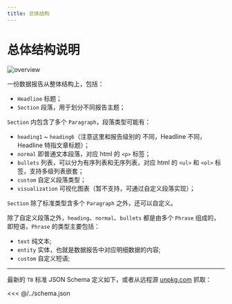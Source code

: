 ```yaml
---
title: 总体结构
---
```


# 总体结构说明

![overview](https://gw.alipayobjects.com/mdn/rms_e59602/afts/img/A*QpAmQYCQL2cAAAAAAAAAAAAAARQnAQ)

一份数据报告从整体结构上，包括：

- `Headline` 标题；
- `Section` 段落，用于划分不同报告主题；

`Section` 内包含了多个 `Paragraph`，段落类型可能有：

- `heading1` ~ `heading6`（注意这里和报告级别的 不同，Headline 不同，Headline 特指文章标题）；
- `normal` 即普通文本段落，对应 html 的 `<p>` 标签；
- `bullets` 列表，可以分为有序列表和无序列表，对应 html 的 `<ul>` 和 `<ol>` 标签，支持多级列表嵌套；
- `custom` 自定义段落类型；
- `visualization` 可视化图表（暂不支持，可通过自定义段落实现）；

`Section` 除了标准类型含多个 `Paragraph` 之外，还可以自定义。

除了自定义段落之外，`heading`、`normal`、`bullets` 都是由多个 `Phrase` 组成的，即短语，`Phrase` 的类型主要包括：

- `text` 纯文本;
- `entity` 实体，也就是数据报告中对应明细数据的内容;
- `custom` 自定义短语;

---

最新的 `T8` 标准 JSON Schema 定义如下，或者从远程源 [unpkg.com](http://unpkg.com/@antv/t8/dist/schema.json) 抓取：

<<< @/../schema.json
